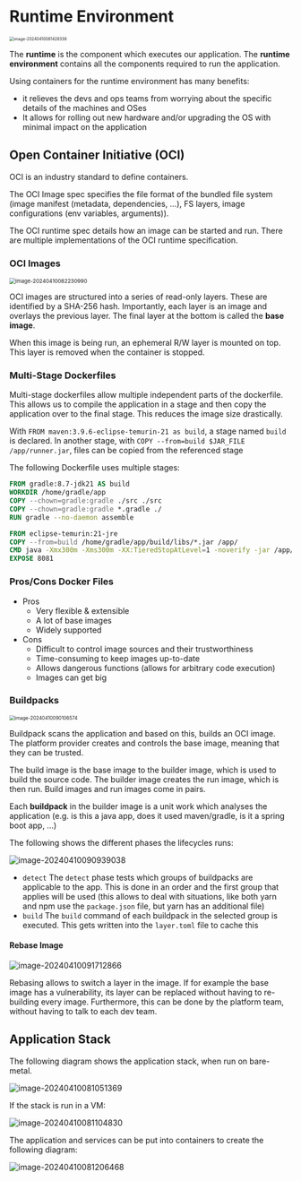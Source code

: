# Runtime Environment

<img src="./res/Runtime%20Environment/image-20240410081428338.png" alt="image-20240410081428338" style="zoom:50%;" />

The **runtime** is the component which executes our application. The **runtime environment** contains all the components required to run the application.

Using containers for the runtime environment has many benefits:

* it relieves the devs and ops teams from worrying about the specific details of the machines and OSes
* It allows for rolling out new hardware and/or upgrading the OS with minimal impact on the application

## Open Container Initiative (OCI)

OCI is an industry standard to define containers. 

The OCI Image spec specifies the file format of the bundled file system (image manifest (metadata, dependencies, ...), FS layers, image configurations (env variables, arguments)).

The OCI runtime spec details how an image can be started and run. There are multiple implementations of the OCI runtime specification.

### OCI Images 

<img src="./res/Runtime%20Environment/image-20240410082230990.png" alt="image-20240410082230990" style="zoom:67%;" />

OCI images are structured into a series of read-only layers. These are identified by a SHA-256 hash. Importantly, each layer is an image and overlays the previous layer. The final layer at the bottom is called the **base image**. 

When this image is being run, an ephemeral R/W layer is mounted on top. This layer is removed when the container is stopped.

### Multi-Stage Dockerfiles

Multi-stage dockerfiles allow multiple independent parts of the dockerfile. This allows us to compile the application in a stage and then copy the application over to the final stage. This reduces the image size drastically.

With `FROM maven:3.9.6-eclipse-temurin-21 as build`, a stage named `build` is declared. In another stage, with `COPY --from=build $JAR_FILE /app/runner.jar`, files can be copied from the referenced stage

The following Dockerfile uses multiple stages:

```Dockerfile
FROM gradle:8.7-jdk21 AS build
WORKDIR /home/gradle/app
COPY --chown=gradle:gradle ./src ./src
COPY --chown=gradle:gradle *.gradle ./
RUN gradle --no-daemon assemble

FROM eclipse-temurin:21-jre
COPY --from=build /home/gradle/app/build/libs/*.jar /app/
CMD java -Xmx300m -Xms300m -XX:TieredStopAtLevel=1 -noverify -jar /app/runner.jar
EXPOSE 8081
```



### Pros/Cons Docker Files

* Pros
  * Very flexible & extensible
  * A lot of base images
  * Widely supported
* Cons
  * Difficult to control image sources and their trustworthiness
  * Time-consuming to keep images up-to-date
  * Allows dangerous functions (allows for arbitrary code execution)
  * Images can get big

### Buildpacks

<img src="./res/Runtime%20Environment/image-20240410090106574.png" alt="image-20240410090106574" style="zoom:60%;" />

Buildpack scans the application and based on this, builds an OCI image. The platform provider creates and controls the base image, meaning that they can be trusted.

The build image is the base image to the builder image, which is used to build the source code. The builder image creates the run image, which is then run. Build images and run images come in pairs.

Each **buildpack** in the builder image is a unit work which analyses the application (e.g. is this a java app, does it used maven/gradle, is it a spring boot app, ...)

The following shows the different phases the lifecycles runs:

![image-20240410090939038](./res/Runtime%20Environment/image-20240410090939038.png)

* `detect`
  The `detect` phase tests which groups of buildpacks are applicable to the app. This is done in an order and the first group that applies will be used (this allows to deal with situations, like both yarn and npm use the `package.json` file, but yarn has an additional file)
* `build`
  The `build` command of each buildpack in the selected group is executed. This gets written into the `layer.toml` file to cache this

#### Rebase Image

![image-20240410091712866](./res/Runtime%20Environment/image-20240410091712866.png)

Rebasing allows to switch a layer in the image. If for example the base image has a vulnerability, its layer can be replaced without having to re-building every image. Furthermore, this can be done by the platform team, without having to talk to each dev team. 

## Application Stack

The following diagram shows the application stack, when run on bare-metal.

![image-20240410081051369](./res/Runtime%20Environment/image-20240410081051369.png)

If the stack is run in a VM:

![image-20240410081104830](./res/Runtime%20Environment/image-20240410081104830.png)

The application and services can be put into containers to create the following diagram:

![image-20240410081206468](./res/Runtime%20Environment/image-20240410081206468.png)